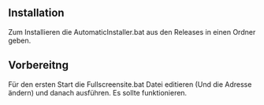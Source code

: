 ## Installation
Zum Installieren die AutomaticInstaller.bat aus den Releases in einen Ordner geben.
## Vorbereitng
Für den ersten Start die Fullscreensite.bat Datei editieren (Und die Adresse ändern) und danach ausführen.
Es sollte funktionieren.
